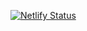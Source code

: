 [![Netlify Status](https://api.netlify.com/api/v1/badges/fcee4518-d4c8-4100-a8df-c6694a129f2c/deploy-status)](https://app.netlify.com/sites/frameworksvideo/deploys)
